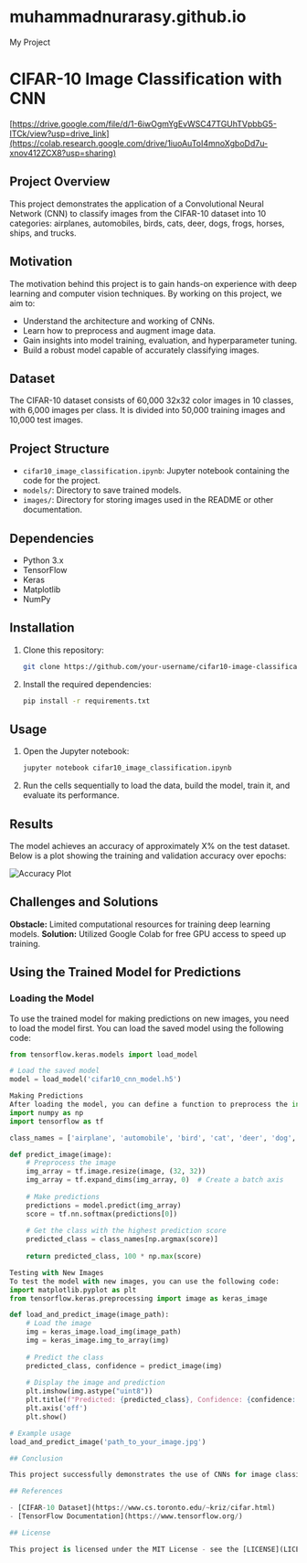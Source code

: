 # muhammadnurarasy.github.io
My Project
# CIFAR-10 Image Classification with CNN
[https://drive.google.com/file/d/1-6iwOgmYgEvWSC47TGUhTVpbbG5-ITCk/view?usp=drive_link](https://colab.research.google.com/drive/1iuoAuToI4mnoXgboDd7u-xnov412ZCX8?usp=sharing)
## Project Overview

This project demonstrates the application of a Convolutional Neural Network (CNN) to classify images from the CIFAR-10 dataset into 10 categories: airplanes, automobiles, birds, cats, deer, dogs, frogs, horses, ships, and trucks.

## Motivation

The motivation behind this project is to gain hands-on experience with deep learning and computer vision techniques. By working on this project, we aim to:

- Understand the architecture and working of CNNs.
- Learn how to preprocess and augment image data.
- Gain insights into model training, evaluation, and hyperparameter tuning.
- Build a robust model capable of accurately classifying images.

## Dataset

The CIFAR-10 dataset consists of 60,000 32x32 color images in 10 classes, with 6,000 images per class. It is divided into 50,000 training images and 10,000 test images.

## Project Structure

- `cifar10_image_classification.ipynb`: Jupyter notebook containing the code for the project.
- `models/`: Directory to save trained models.
- `images/`: Directory for storing images used in the README or other documentation.

## Dependencies

- Python 3.x
- TensorFlow
- Keras
- Matplotlib
- NumPy

## Installation

1. Clone this repository:
    ```bash
    git clone https://github.com/your-username/cifar10-image-classification.git
    ```
2. Install the required dependencies:
    ```bash
    pip install -r requirements.txt
    ```

## Usage

1. Open the Jupyter notebook:
    ```bash
    jupyter notebook cifar10_image_classification.ipynb
    ```
2. Run the cells sequentially to load the data, build the model, train it, and evaluate its performance.

## Results

The model achieves an accuracy of approximately X% on the test dataset. Below is a plot showing the training and validation accuracy over epochs:

![Accuracy Plot](images/accuracy_plot.png)

## Challenges and Solutions

**Obstacle:** Limited computational resources for training deep learning models.
**Solution:** Utilized Google Colab for free GPU access to speed up training.

## Using the Trained Model for Predictions

### Loading the Model

To use the trained model for making predictions on new images, you need to load the model first. You can load the saved model using the following code:

```python
from tensorflow.keras.models import load_model

# Load the saved model
model = load_model('cifar10_cnn_model.h5')

Making Predictions
After loading the model, you can define a function to preprocess the input image and make predictions. Here’s an example function to predict the class of a new image:
import numpy as np
import tensorflow as tf

class_names = ['airplane', 'automobile', 'bird', 'cat', 'deer', 'dog', 'frog', 'horse', 'ship', 'truck']

def predict_image(image):
    # Preprocess the image
    img_array = tf.image.resize(image, (32, 32))
    img_array = tf.expand_dims(img_array, 0)  # Create a batch axis
    
    # Make predictions
    predictions = model.predict(img_array)
    score = tf.nn.softmax(predictions[0])
    
    # Get the class with the highest prediction score
    predicted_class = class_names[np.argmax(score)]
    
    return predicted_class, 100 * np.max(score)

Testing with New Images
To test the model with new images, you can use the following code:
import matplotlib.pyplot as plt
from tensorflow.keras.preprocessing import image as keras_image

def load_and_predict_image(image_path):
    # Load the image
    img = keras_image.load_img(image_path)
    img = keras_image.img_to_array(img)
    
    # Predict the class
    predicted_class, confidence = predict_image(img)
    
    # Display the image and prediction
    plt.imshow(img.astype("uint8"))
    plt.title(f"Predicted: {predicted_class}, Confidence: {confidence:.2f}%")
    plt.axis('off')
    plt.show()

# Example usage
load_and_predict_image('path_to_your_image.jpg')

## Conclusion

This project successfully demonstrates the use of CNNs for image classification tasks. The techniques and skills learned through this project can be applied to more complex computer vision problems.

## References

- [CIFAR-10 Dataset](https://www.cs.toronto.edu/~kriz/cifar.html)
- [TensorFlow Documentation](https://www.tensorflow.org/)

## License

This project is licensed under the MIT License - see the [LICENSE](LICENSE) file for details.




